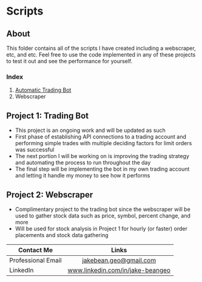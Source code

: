 # Scripts
## About
This folder contains all of the scripts I have created including a webscraper, etc, and etc. Feel free to use the code implemented in any of these projects to test it out and see the performance for yourself.

### Index
1. [Automatic Trading Bot](https://github.com/jbean1597/PersonalPortfolio/blob/main/Scripts/TradingBot/TradingBot.ipynb)
2. Webscraper

## Project 1: Trading Bot
* This project is an ongoing work and will be updated as such
* First phase of establishing API connections to a trading account and performing simple trades with multiple deciding factors for limit orders was successful
* The next portion I will be working on is improving the trading strategy and automating the process to run throughout the day
* The final step will be implementing the bot in my own trading account and letting it handle my money to see how it performs

## Project 2: Webscraper
* Complimentary project to the trading bot since the webscraper will be used to gather stock data such as price, symbol, percent change, and more
* Will be used for stock analysis in Project 1 for hourly (or faster) order placements and stock data gathering



|Contact Me       | Links         |
| ------------- |:-------------:|
| Professional Email      | jakebean.geo@gmail.com |
| LinkedIn      | www.linkedin.com/in/jake-beangeo      |
